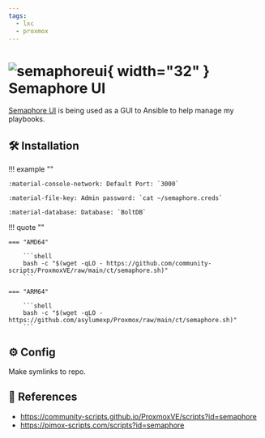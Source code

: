 ```yaml
---
tags:
  - lxc
  - proxmox
---
```

# ![semaphoreui](https://cdn.jsdelivr.net/gh/selfhst/icons/svg/semaphore-ui.svg){ width="32" } Semaphore UI

[Semaphore UI][1] is being used as a GUI to Ansible to help manage my playbooks.

## :hammer_and_wrench: Installation

!!! example ""

    :material-console-network: Default Port: `3000`

    :material-file-key: Admin password: `cat ~/semaphore.creds`

    :material-database: Database: `BoltDB`

!!! quote ""

    === "AMD64"

        ```shell
        bash -c "$(wget -qLO - https://github.com/community-scripts/ProxmoxVE/raw/main/ct/semaphore.sh)"
        ```

    === "ARM64"

        ```shell
        bash -c "$(wget -qLO - https://github.com/asylumexp/Proxmox/raw/main/ct/semaphore.sh)"
        ```

## :gear: Config

Make symlinks to repo.

## :link: References

- <https://community-scripts.github.io/ProxmoxVE/scripts?id=semaphore>
- <https://pimox-scripts.com/scripts?id=semaphore>

[1]: <https://semaphoreui.com/>
